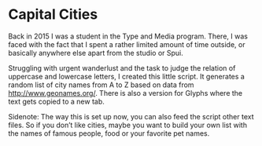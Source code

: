 # Capital Cities

Back in 2015 I was a student in the Type and Media program. There, I was faced with the fact that I spent a rather limited amount of time outside, or basically anywhere else apart from the studio or Spui.

Struggling with urgent wanderlust and the task to judge the relation of uppercase and lowercase letters, I created this little script. It generates a random list of city names from A to Z based on data from http://www.geonames.org/. There is also a version for Glyphs where the text gets copied to a new tab.

Sidenote: The way this is set up now, you can also feed the script other text files. So if you don’t like cities, maybe you want to build your own list with the names of famous people, food or your favorite pet names.
